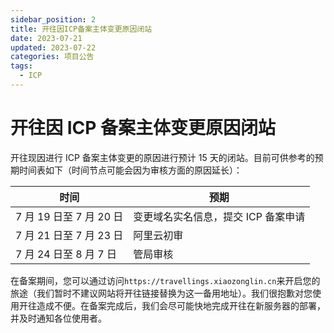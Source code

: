 ```yaml
---
sidebar_position: 2
title: 开往因ICP备案主体变更原因闭站
date: 2023-07-21
updated: 2023-07-22
categories: 项目公告
tags:
  - ICP
---
```


# 开往因 ICP 备案主体变更原因闭站

开往现因进行 ICP 备案主体变更的原因进行预计 15 天的闭站。目前可供参考的预期时间表如下（时间节点可能会因为审核方面的原因延长）：

| 时间                 | 预期                   |
| ------------------ | -------------------- |
| 7 月 19 日至 7 月 20 日 | 变更域名实名信息，提交 ICP 备案申请 |
| 7 月 21 日至 7 月 23 日 | 阿里云初审                |
| 7 月 24 日至 8 月 7 日  | 管局审核                 |

在备案期间，您可以通过访问`https://travellings.xiaozonglin.cn`来开启您的旅途（我们暂时不建议网站将开往链接替换为这一备用地址）。我们很抱歉对您使用开往造成不便。在备案完成后，我们会尽可能快地完成开往在新服务器的部署，并及时通知各位使用者。
